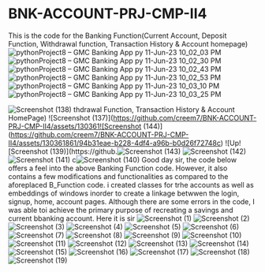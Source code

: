 # BNK-ACCOUNT-PRJ-CMP-II4
This is the code for the Banking Function(Current Account, Deposit Function, Withdrawal function, Transaction History & Account homepage)
![pythonProject8 – GMC Banking App py 11-Jun-23 10_02_03 PM](https://github.com/creem7/BNK-ACCOUNT-PRJ-CMP-II4/assets/117518379/5a015d82-1aef-4e0d-ad1a-d40f96c106e8)
![pythonProject8 – GMC Banking App py 11-Jun-23 10_02_30 PM](https://github.com/creem7/BNK-ACCOUNT-PRJ-CMP-II4/assets/117518379/96c68a92-9257-403b-8bc5-8958f4eb37aa)
![pythonProject8 – GMC Banking App py 11-Jun-23 10_02_43 PM](https://github.com/creem7/BNK-ACCOUNT-PRJ-CMP-II4/assets/117518379/b1041ca5-4a71-47f8-913f-d4a484960a59)
![pythonProject8 – GMC Banking App py 11-Jun-23 10_02_53 PM](https://github.com/creem7/BNK-ACCOUNT-PRJ-CMP-II4/assets/117518379/b00df6a0-0da2-4ec2-97b9-82f620bdd2de)
![pythonProject8 – GMC Banking App py 11-Jun-23 10_03_10 PM](https://github.com/creem7/BNK-ACCOUNT-PRJ-CMP-II4/assets/117518379/4e385b83-f11d-406d-b79f-d7caf923fb43)
![pythonProject8 – GMC Banking App py 11-Jun-23 10_03_25 PM](https://github.com/creem7/BNK-ACCOUNT-PRJ-CMP-II4/assets/117518379/4c5d1c74-058c-4c5e-9017-c5882680c3ed)

![Screenshot (138)](https://github.com/creem7/BNK-ACCOUNT-PRJ-CMP-II4/assets/130361861/5368b1d0-e5dd-48b8-8dc3-32cd7a5c77f6)
thdrawal Function, Transaction History & Account HomePage)
![Screenshot (137)](https://github.com/creem7/BNK-ACCOUNT-PRJ-CMP-II4/assets/130361![Screenshot (144)](https://github.com/creem7/BNK-ACCOUNT-PRJ-CMP-II4/assets/130361861/94b31eae-b228-4df4-a96b-b0d26f72748c)
![Up![Screenshot (139)](https://github.![Screenshot (143)](https://github.com/creem7/BNK-ACCOUNT-PRJ-CMP-II4/assets/130361861/b75ce6d9-2729-4d35-a80c-9f02765f75af)
![Screenshot (142)](https://github.com/creem7/BNK-ACCOUNT-PRJ-CMP-II4/assets/130361861/f4568e54-6311-4820-9538-dba22cea7fc3)
![Screenshot (141)](https://github.com/creem7/BNK-ACCOUNT-PRJ-CMP-II4/assets/130361861/9abb158d-54f2-4c0e-8aad-b444c03f0fdd)
c![Screenshot (140)](https://github.com/creem7/BNK-ACCOUNT-PRJ-CMP-II4/assets/130361861/b4d22a9e-94df-424a-ac73-a3efe221bdfd)
Good day sir, the code below offers a feel into the above Banking Function code. However, it also contains a few modifications and functionalities as compared to the aforeplaced B_Function code. i created classes for trhe accounts as well as embeddings of windows inorder to create a linkage betwwen the login, signup, home, account pages. Although there are some errors in the code, I was able toi achieve the primary purpose of recreating a savings and current bbanking account.
Here it is sir
![Screenshot (1)](https://github.com/creem7/BNK-ACCOUNT-PRJ-CMP-II4/assets/130619508/6624298b-78d3-4180-888a-8c707bb9e951)
![Screenshot (2)](https://github.com/creem7/BNK-ACCOUNT-PRJ-CMP-II4/assets/130619508/b3b3dded-0e74-42de-933c-6be54c055202)
![Screenshot (3)](https://github.com/creem7/BNK-ACCOUNT-PRJ-CMP-II4/assets/130619508/f564457f-c011-4f35-b515-6b277440ce7a)
![Screenshot (4)](https://github.com/creem7/BNK-ACCOUNT-PRJ-CMP-II4/assets/130619508/61cf6d51-443e-46b7-935b-8f0cafcf2787)
![Screenshot (5)](https://github.com/creem7/BNK-ACCOUNT-PRJ-CMP-II4/assets/130619508/8383e4b3-77a6-4539-b818-3f642ec8a0ae)
![Screenshot (6)](https://github.com/creem7/BNK-ACCOUNT-PRJ-CMP-II4/assets/130619508/bae633bb-92df-450b-a38b-dc157bd9a96d)
![Screenshot (7)](https://github.com/creem7/BNK-ACCOUNT-PRJ-CMP-II4/assets/130619508/42dc96ca-b07b-4f81-bc5d-ffaa59d5f55a)
![Screenshot (8)](https://github.com/creem7/BNK-ACCOUNT-PRJ-CMP-II4/assets/130619508/4fc8fc66-ffad-4db4-b0d7-b733755e8f24)
![Screenshot (9)](https://github.com/creem7/BNK-ACCOUNT-PRJ-CMP-II4/assets/130619508/90cd4c5e-4279-41c4-b2ae-0cb1cedb50f5)
![Screenshot (10)](https://github.com/creem7/BNK-ACCOUNT-PRJ-CMP-II4/assets/130619508/04bfa0c0-429e-49e7-895b-277354d7b225)
![Screenshot (11)](https://github.com/creem7/BNK-ACCOUNT-PRJ-CMP-II4/assets/130619508/e756a048-1b62-4ece-a668-4682a89f3e2b)
![Screenshot (12)](https://github.com/creem7/BNK-ACCOUNT-PRJ-CMP-II4/assets/130619508/2ac1c9b4-4d66-400b-a816-1689e931cf4b)
![Screenshot (13)](https://github.com/creem7/BNK-ACCOUNT-PRJ-CMP-II4/assets/130619508/8cc54633-ff98-428a-b7da-ef83fec0c03a)
![Screenshot (14)](https://github.com/creem7/BNK-ACCOUNT-PRJ-CMP-II4/assets/130619508/ed84f0ef-1aa6-4fe7-8884-635bbd44a9e4)
![Screenshot (15)](https://github.com/creem7/BNK-ACCOUNT-PRJ-CMP-II4/assets/130619508/a703b8d0-2b77-430e-81a3-633b70a0068c)
![Screenshot (16)](https://github.com/creem7/BNK-ACCOUNT-PRJ-CMP-II4/assets/130619508/bdabb281-b323-4021-90df-98d2429b7cd8)
![Screenshot (17)](https://github.com/creem7/BNK-ACCOUNT-PRJ-CMP-II4/assets/130619508/f003fab0-0cc3-458c-9d88-da00989867d5)
![Screenshot (18)](https://github.com/creem7/BNK-ACCOUNT-PRJ-CMP-II4/assets/130619508/dcefe910-311d-42bf-b65a-664f614acd0f)
![Screenshot (19)](https://github.com/creem7/BNK-ACCOUNT-PRJ-CMP-II4/assets/130619508/b1a3b141-e1b8-4c32-bfdb-7cd2e9c7bd8d)

